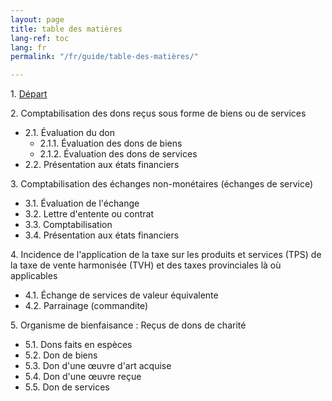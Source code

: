 ```yaml
---
layout: page
title: table des matières
lang-ref: toc
lang: fr
permalink: "/fr/guide/table-des-matières/"

---
```

1\. [Départ]({{site.baseurl}}/fr/guide/1-départ/)

2\. Comptabilisation des dons reçus sous forme de biens ou de services
<ul class="textlist">
  <li>2.1. Évaluation du don
    <ul class="textlist">
      <li>2.1.1. Évaluation des dons de biens</li>
      <li>2.1.2. Évaluation des dons de services</li>
    </ul>
  </li>
  <li>2.2. Présentation aux états financiers</li>
</ul>

3\. Comptabilisation des échanges non-monétaires (échanges de service)
<ul class="textlist">
  <li>3.1. Évaluation de l'échange</li>
  <li>3.2. Lettre d'entente ou contrat</li>
  <li>3.3. Comptabilisation</li>
  <li>3.4. Présentation aux états financiers</li>
</ul>

4\. Incidence de l'application de la taxe sur les produits et services (TPS) de la taxe de vente harmonisée (TVH) et des taxes provinciales là où applicables
<ul class="textlist">
  <li>4.1. Échange de services de valeur équivalente</li>
  <li>4.2. Parrainage (commandite)</li>
</ul>

5\. Organisme de bienfaisance : Reçus de dons de charité
<ul class="textlist">
  <li>5.1. Dons faits en espèces</li>
  <li>5.2. Don de biens</li>
  <li>5.3. Don d'une œuvre d'art acquise</li>
  <li>5.4. Don d'une œuvre reçue</li>
  <li>5.5. Don de services</li>
</ul>